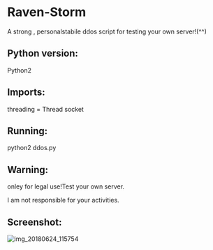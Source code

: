 # Raven-Storm
A strong , personalstabile ddos script for testing your own server!(^^)

## Python version:
Python2

## Imports:
threading = Thread
socket

## Running:
python2 ddos.py

## Warning:
onley for legal use!Test your own server.

I am not responsible for your activities.

## Screenshot:

![img_20180624_115754](https://user-images.githubusercontent.com/36562445/41817976-e78f6d6e-77a5-11e8-873a-5bc4e7957ca9.png)
